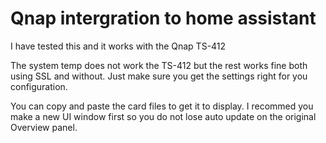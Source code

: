 # Qnap intergration to home assistant

I have tested this and it works with the Qnap TS-412

The system temp does not work the TS-412 but the rest works fine both using SSL and without. Just make sure you get the settings right for you configuration.

You can copy and paste the card files to get it to display. I recommed you make a new UI window first so you do not lose auto update on the original Overview panel.
